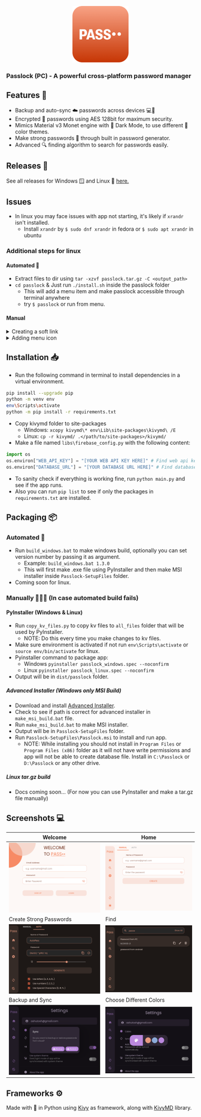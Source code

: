 <p align = "center">
    <img src = "icons/pass.png" height = 150>
</p>

### Passlock (PC) - A powerful cross-platform password manager

## Features 🌟
* Backup and auto-sync ☁️ passwords across devices 💻📱
* Encrypted 🔐 passwords using AES 128bit for maximum security.
* Mimics Material v3 Monet engine with 🌙 Dark Mode, to use different 🎨 color themes.
* Make strong passwords 🔑 through built in password generator.
* Advanced 🔍 finding algorithm to search for passwords easily.

## Releases 🚀
See all releases for Windows 🪟 and Linux 🐧 [here.](https://github.com/AM-ash-OR-AM-I/PasslockDesktop/releases/)

## Issues 
- In linux you may face issues with app not starting, it's likely if `xrandr` isn't installed.
    - Install `xrandr` by `$ sudo dnf xrandr` in fedora or `$ sudo apt xrandr` in ubuntu

### Additional steps for linux 
#### Automated 🤖
- Extract files to dir using `tar -xzvf passlock.tar.gz -C <output_path>`
- `cd passlock` & Just run `./install.sh` inside the passlock folder
  - This will add a menu item and make passlock accessible through terminal anywhere
  - try `$ passlock` or run from menu.

#### Manual
<details>
<summary>Creating a soft link</summary>
After installing and extracting .tar.gz file in linux to run app anywhere in terminal we can create a softlink like this:

```$ ln -s /path/to/passlock/Passlock /usr/local/bin/passlock```

After this we can run passlock by typing `$ passlock`

</details>
<details>
<summary>Adding menu icon</summary>
    
```bash
cd ~/.local/share/applications
nano passlock.desktop
```
Paste the following lines by specifying the `/path/to/passlock` in `Exec` and `Icon` fields

```ini
[Desktop Entry]
Encoding=UTF-8
Version=1.3.0
Type=Application
Terminal=false
Exec=/path/to/passlock/Passlock
Name=Passlock
Icon=/path/to/passlock/pass.png
```
Now app can be launched from applications menu
</details>


## Installation 📥
- Run the following command in terminal to install dependencies in a virtual environment.
```sh
pip install --upgrade pip
python -m venv env
env\Scripts\activate
python -m pip install -r requirements.txt
```
- Copy kivymd folder to site-packages
    - Windows: `xcopy kivymd\* env\Lib\site-packages\kivymd\ /E`
    - Linux: `cp -r kivymd/ .</path/to/site-packages>/kivymd/`
- Make a file named `libs\firebase_config.py` with the following content:
```py
import os
os.environ["WEB_API_KEY"] = "[YOUR WEB API KEY HERE]" # Find web api key in firebase project settings
os.environ["DATABASE_URL"] = "[YOUR DATABASE URL HERE]" # Find database url in firebase project settings
```
- To sanity check if everything is working fine, run `python main.py` and see if the app runs.
- Also you can run `pip list` to see if only the packages in `requirements.txt` are installed.

## Packaging 📦
### Automated 🤖
- Run `build_windows.bat` to make windows build, optionally you can set version number by passing it as argument.
    - Example: `build_windows.bat 1.3.0`
    - This will first make .exe file using PyInstaller and then make MSI installer inside `Passlock-SetupFiles` folder.
- Coming soon for linux.

### Manually 🧑🏻‍💻 (In case automated build fails)
#### PyInstaller (Windows & Linux)
- Run `copy_kv_files.py` to copy kv files to `all_files` folder that will be used by PyInstaller.
    - NOTE: Do this every time you make changes to kv files.
- Make sure environment is activated if not run `env\Scripts\activate` or `source env/bin/activate` for linux.
- Pyinstaller command to package app:
    - Windows `pyinstaller passlock_windows.spec --noconfirm`
    - Linux `pyinstaller passlock_linux.spec --noconfirm`
- Output will be in `dist/passlock` folder.

##### Advanced Installer (Windows only MSI Build)
- Download and install <a href="https://www.advancedinstaller.com/downloads.html">Advanced Installer</a>.
- Check to see if path is correct for advanced installer in `make_msi_build.bat` file.
- Run `make_msi_build.bat` to make MSI installer.
- Output will be in `Passlock-SetupFiles` folder.
- Run `Passlock-SetupFiles\Passlock.msi` to install and run app.
    - NOTE: While installing you should not install in `Program Files` or `Program Files (x86)` folder as it will not have write permissions and app will not be able to create database file. Install in `C:\Passlock` or `D:\Passlock` or any other drive.

##### Linux tar.gz build
- Docs coming soon... (For now you can use PyInstaller and make a tar.gz file manually)

## Screenshots 💻

| Welcome                              | Home                              |
|--------------------------------------|-----------------------------------|
| ![](./screenshots/WelcomeScreen.png) | ![](./screenshots/HomeScreen.png) |
| Create Strong Passwords              | Find                              |
| ![](./screenshots/DarkMode.png)      | ![](./screenshots/FindScreen.png) |
| Backup and Sync                      | Choose Different Colors           |
| ![](./screenshots/sync.png)          | ![](./screenshots/colors.png)     |


## Frameworks ⚙️
Made with 💖 in Python using <a href="https://github.com/kivy/kivy">Kivy</a> as framework, along with
<a href="https://github.com/kivymd/KivyMD">KivyMD</a> library.


